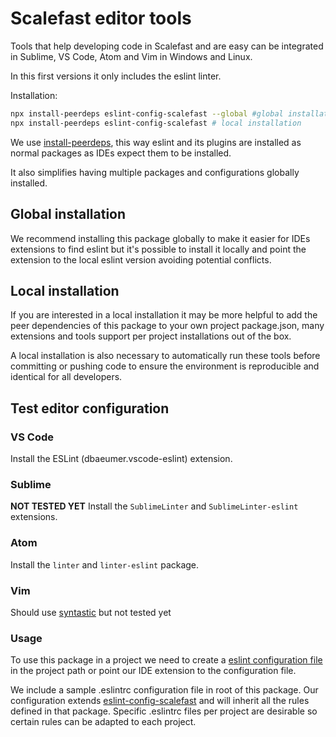 # Scalefast editor tools

Tools that help developing code in Scalefast and are easy can be integrated in Sublime, VS Code, Atom and Vim in Windows and Linux.

In this first versions it only includes the eslint linter.

Installation:

```sh
npx install-peerdeps eslint-config-scalefast --global #global installation (requires privileges: sudo or administrator terminal)
npx install-peerdeps eslint-config-scalefast # local installation
```

We use [install-peerdeps](https://www.npmjs.com/package/install-peerdeps), this way eslint and its plugins are installed as normal packages as IDEs expect them to be installed.

It also simplifies having multiple packages and configurations globally installed.

## Global installation

We recommend installing this package globally to make it easier for IDEs extensions to find eslint but it's possible to install it locally and point the extension to the local eslint version avoiding potential conflicts.

## Local installation

If you are interested in a local installation it may be more helpful to add the peer dependencies of this package to your own project package.json, many extensions and tools support per project installations out of the box.

A local installation is also necessary to automatically run these tools before committing or pushing code to ensure the environment is reproducible and identical for all developers.

## Test editor configuration

### VS Code

Install the ESLint (dbaeumer.vscode-eslint) extension.

### Sublime

__NOT TESTED YET__ Install the `SublimeLinter` and `SublimeLinter-eslint` extensions.

### Atom

Install the `linter` and `linter-eslint` package.

### Vim

Should use [syntastic](https://github.com/vim-syntastic/syntastic) but not tested yet

### Usage

To use this package in a project we need to create a [eslint configuration file](https://eslint.org/docs/user-guide/configuring) in the project path or point our IDE extension to the configuration file.

We include a sample .eslintrc configuration file in root of this package. Our configuration extends [eslint-config-scalefast](https://www.npmjs.com/package/eslint-config-airbnb) and will inherit all the rules defined in that package. Specific .eslintrc files per project are desirable so certain rules can be adapted to each project.
